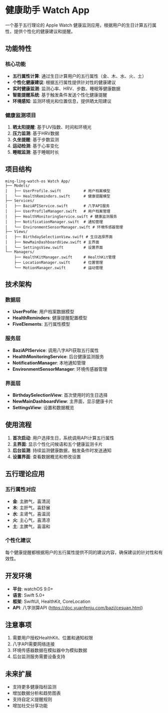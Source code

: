 # 健康助手 Watch App

一个基于五行理论的 Apple Watch 健康监测应用，根据用户的生日计算五行属性，提供个性化的健康建议和提醒。

## 功能特性

### 核心功能
- **五行属性计算**: 通过生日计算用户的五行属性（金、木、水、火、土）
- **个性化健康建议**: 根据五行属性提供针对性的健康建议
- **实时健康监测**: 监测心率、HRV、步数、睡眠等健康数据
- **智能提醒系统**: 基于触发条件发送个性化健康提醒
- **环境感知**: 监测环境光和位置信息，提供晒太阳建议

### 健康监测项目
1. **晒太阳提醒**: 基于UV指数、时间和环境光
2. **压力监测**: 基于HRV数据
3. **久坐提醒**: 基于步数监测
4. **运动检测**: 基于心率变化
5. **睡眠监测**: 基于睡眠时长

## 项目结构

```
ming-ling-watch-os Watch App/
├── Models/
│   ├── UserProfile.swift          # 用户档案模型
│   └── HealthReminders.swift      # 健康提醒模型
├── Services/
│   ├── BaziAPIService.swift       # 八字API服务
│   ├── UserProfileManager.swift   # 用户档案管理
│   ├── HealthMonitoringService.swift # 健康监测服务
│   ├── NotificationManager.swift  # 通知管理
│   └── EnvironmentSensorManager.swift # 环境传感器管理
├── Views/
│   ├── BirthdaySelectionView.swift # 生日选择界面
│   ├── NewMainDashboardView.swift # 主界面
│   └── SettingsView.swift         # 设置界面
└── Managers/
    ├── HealthKitManager.swift     # HealthKit管理
    ├── LocationManager.swift      # 位置管理
    └── MotionManager.swift        # 运动管理
```

## 技术架构

### 数据层
- **UserProfile**: 用户档案数据模型
- **HealthReminders**: 健康提醒配置模型
- **FiveElements**: 五行属性模型

### 服务层
- **BaziAPIService**: 调用八字API获取五行属性
- **HealthMonitoringService**: 后台健康监测服务
- **NotificationManager**: 本地通知管理
- **EnvironmentSensorManager**: 环境传感器管理

### 界面层
- **BirthdaySelectionView**: 首次使用时的生日选择
- **NewMainDashboardView**: 主界面，显示健康卡片
- **SettingsView**: 设置和数据概览

## 使用流程

1. **首次启动**: 用户选择生日，系统调用API计算五行属性
2. **主界面**: 显示个性化问候语和五个健康监测卡片
3. **后台监测**: 持续监测健康数据，触发条件时发送通知
4. **设置界面**: 查看数据概览和修改设置

## 五行理论应用

### 五行属性对应
- **金**: 主肺气，喜清润
- **木**: 主肝气，喜舒展  
- **水**: 主肾气，喜温润
- **火**: 主心气，喜清凉
- **土**: 主脾气，喜温和

### 个性化建议
每个健康提醒都根据用户的五行属性提供不同的建议内容，确保建议的针对性和有效性。

## 开发环境

- **平台**: watchOS 9.0+
- **语言**: Swift 5.0+
- **框架**: SwiftUI, HealthKit, CoreLocation
- **API**: 八字测算API (https://doc.yuanfenju.com/bazi/cesuan.html)

## 注意事项

1. 需要用户授权HealthKit、位置和通知权限
2. 八字API需要网络连接
3. 环境传感器数据在模拟器中为模拟数据
4. 后台监测服务需要设备支持

## 未来扩展

- 支持更多健康指标监测
- 增加数据分析和趋势图表
- 支持自定义提醒规则
- 增加社交分享功能 